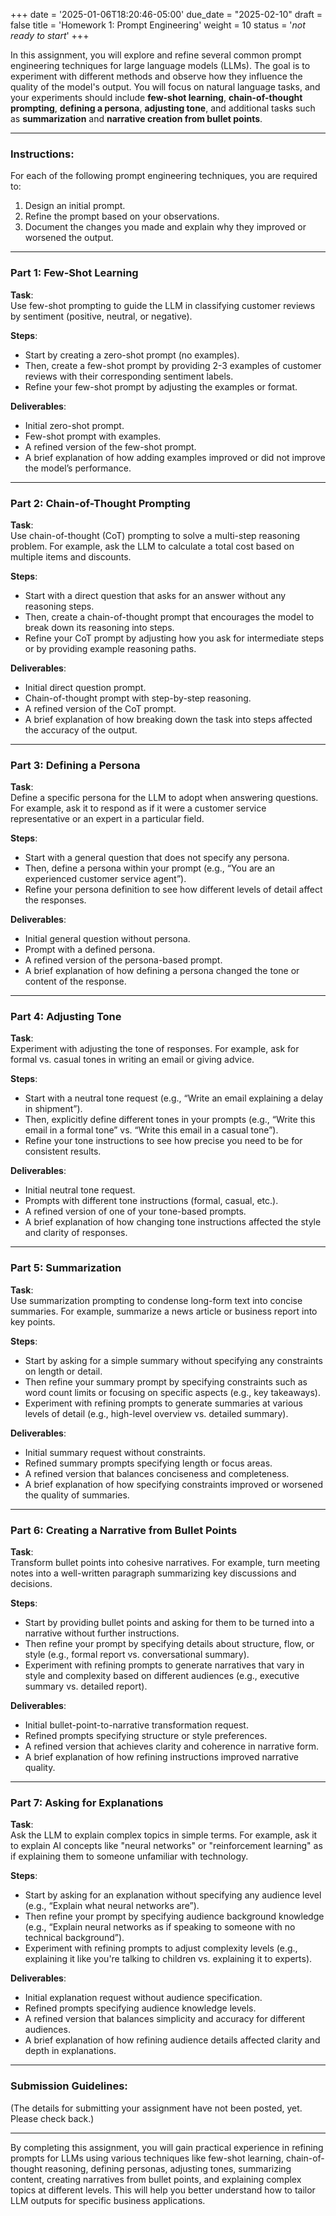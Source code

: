 +++
date = '2025-01-06T18:20:46-05:00'
due_date = "2025-02-10"
draft = false
title = 'Homework 1: Prompt Engineering'
weight = 10
status = '*not ready to start*'
+++

In this assignment, you will explore and refine several common prompt engineering techniques for large language models (LLMs). The goal is to experiment with different methods and observe how they influence the quality of the model's output. You will focus on natural language tasks, and your experiments should include **few-shot learning**, **chain-of-thought prompting**, **defining a persona**, **adjusting tone**, and additional tasks such as **summarization** and **narrative creation from bullet points**.

<!-- more -->

---

### Instructions:

For each of the following prompt engineering techniques, you are required to:
1. Design an initial prompt.
2. Refine the prompt based on your observations.
3. Document the changes you made and explain why they improved or worsened the output.

---

### Part 1: Few-Shot Learning

**Task**:  
Use few-shot prompting to guide the LLM in classifying customer reviews by sentiment (positive, neutral, or negative).

**Steps**:
- Start by creating a zero-shot prompt (no examples).
- Then, create a few-shot prompt by providing 2-3 examples of customer reviews with their corresponding sentiment labels.
- Refine your few-shot prompt by adjusting the examples or format.

**Deliverables**:
- Initial zero-shot prompt.
- Few-shot prompt with examples.
- A refined version of the few-shot prompt.
- A brief explanation of how adding examples improved or did not improve the model’s performance.

---

### Part 2: Chain-of-Thought Prompting

**Task**:  
Use chain-of-thought (CoT) prompting to solve a multi-step reasoning problem. For example, ask the LLM to calculate a total cost based on multiple items and discounts.

**Steps**:
- Start with a direct question that asks for an answer without any reasoning steps.
- Then, create a chain-of-thought prompt that encourages the model to break down its reasoning into steps.
- Refine your CoT prompt by adjusting how you ask for intermediate steps or by providing example reasoning paths.

**Deliverables**:
- Initial direct question prompt.
- Chain-of-thought prompt with step-by-step reasoning.
- A refined version of the CoT prompt.
- A brief explanation of how breaking down the task into steps affected the accuracy of the output.

---

### Part 3: Defining a Persona

**Task**:  
Define a specific persona for the LLM to adopt when answering questions. For example, ask it to respond as if it were a customer service representative or an expert in a particular field.

**Steps**:
- Start with a general question that does not specify any persona.
- Then, define a persona within your prompt (e.g., “You are an experienced customer service agent”).
- Refine your persona definition to see how different levels of detail affect the responses.

**Deliverables**:
- Initial general question without persona.
- Prompt with a defined persona.
- A refined version of the persona-based prompt.
- A brief explanation of how defining a persona changed the tone or content of the response.

---

### Part 4: Adjusting Tone

**Task**:  
Experiment with adjusting the tone of responses. For example, ask for formal vs. casual tones in writing an email or giving advice.

**Steps**:
- Start with a neutral tone request (e.g., “Write an email explaining a delay in shipment”).
- Then, explicitly define different tones in your prompts (e.g., “Write this email in a formal tone” vs. “Write this email in a casual tone”).
- Refine your tone instructions to see how precise you need to be for consistent results.

**Deliverables**:
- Initial neutral tone request.
- Prompts with different tone instructions (formal, casual, etc.).
- A refined version of one of your tone-based prompts.
- A brief explanation of how changing tone instructions affected the style and clarity of responses.

---

### Part 5: Summarization

**Task**:  
Use summarization prompting to condense long-form text into concise summaries. For example, summarize a news article or business report into key points.

**Steps**:
- Start by asking for a simple summary without specifying any constraints on length or detail.
- Then refine your summary prompt by specifying constraints such as word count limits or focusing on specific aspects (e.g., key takeaways).
- Experiment with refining prompts to generate summaries at various levels of detail (e.g., high-level overview vs. detailed summary).

**Deliverables**:
- Initial summary request without constraints.
- Refined summary prompts specifying length or focus areas.
- A refined version that balances conciseness and completeness.
- A brief explanation of how specifying constraints improved or worsened the quality of summaries.

---

### Part 6: Creating a Narrative from Bullet Points

**Task**:  
Transform bullet points into cohesive narratives. For example, turn meeting notes into a well-written paragraph summarizing key discussions and decisions.

**Steps**:
- Start by providing bullet points and asking for them to be turned into a narrative without further instructions.
- Then refine your prompt by specifying details about structure, flow, or style (e.g., formal report vs. conversational summary).
- Experiment with refining prompts to generate narratives that vary in style and complexity based on different audiences (e.g., executive summary vs. detailed report).

**Deliverables**:
- Initial bullet-point-to-narrative transformation request.
- Refined prompts specifying structure or style preferences.
- A refined version that achieves clarity and coherence in narrative form.
- A brief explanation of how refining instructions improved narrative quality.

---

### Part 7: Asking for Explanations

**Task**:  
Ask the LLM to explain complex topics in simple terms. For example, ask it to explain AI concepts like "neural networks" or "reinforcement learning" as if explaining them to someone unfamiliar with technology.

**Steps**:
- Start by asking for an explanation without specifying any audience level (e.g., “Explain what neural networks are”).
- Then refine your prompt by specifying audience background knowledge (e.g., “Explain neural networks as if speaking to someone with no technical background”).
- Experiment with refining prompts to adjust complexity levels (e.g., explaining it like you're talking to children vs. explaining it to experts).

**Deliverables**:
- Initial explanation request without audience specification.
- Refined prompts specifying audience knowledge levels.
- A refined version that balances simplicity and accuracy for different audiences.
- A brief explanation of how refining audience details affected clarity and depth in explanations.

---

### Submission Guidelines:
(The details for submitting your assignment have not been posted, yet. Please check back.)
<!-- 1. **Format:** Submit your work in a document that includes all prompts, outputs, and explanations for each part.
2. **Reflection Questions (Optional):**
   - Which prompting technique did you find most effective? Why?
   - Did any technique produce unexpected results? If so, explain what happened and why you think it occurred. -->

---

By completing this assignment, you will gain practical experience in refining prompts for LLMs using various techniques like few-shot learning, chain-of-thought reasoning, defining personas, adjusting tones, summarizing content, creating narratives from bullet points, and explaining complex topics at different levels. This will help you better understand how to tailor LLM outputs for specific business applications.
